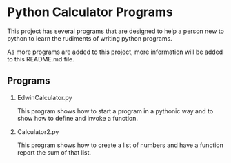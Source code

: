 # Python Calculator Programs

This project has several programs that are designed to help a person new to 
python to learn the rudiments of writing python programs.

As more programs are added to this project, more information will be added 
to this README.md file.

## Programs

1.  EdwinCalculator.py

    This program shows how to start a program in a pythonic way and to show 
    how to define and invoke a function.
    
2.  Calculator2.py

    This program shows how to create a list of numbers and have a function 
    report the sum of that list.

